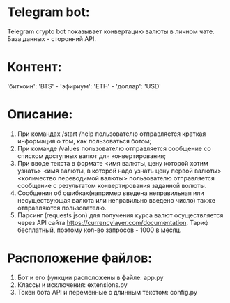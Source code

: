 # Telegram bot:
Telegram crypto bot показывает конвертацию валюты в личном чате. База данных - сторонний API.

# Контент: 
'биткоин': 'BTS' -
'эфириум': 'ETH' -
'доллар': 'USD' 

# Описание:
1. При командах /start /help пользователю отправляется краткая информация о том, как пользоваться ботом;
2. При команде /values пользователю отправляется сообщение со списком доступных валют для конвертирования;
3. При вводе текста в формате <имя валюты, цену которой хотим узнать> <имя валюты, в которой надо узнать цену первой валюты> <количество переводимой валюты> пользователю отправляется сообщение с результатом конвертирования заданной волюты.
4. Сообщения об ошибках(например введена неправильная или несуществующая валюта или неправильно введено число) также отправляются пользователю.
5. Парсинг (requests json) для получения курса валют осуществляется через API сайта https://currencylayer.com/documentation. Тариф бесплатный, поэтому кол-во запросов - 1000 в месяц.

# Расположение файлов:
1. Бот и его функции расположены в файле: app.py 
2. Классы и исключения: extensions.py 
3. Токен бота API и переменные с длинным текстом: config.py
